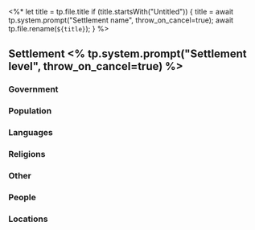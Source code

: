 <%*
	let title = tp.file.title
	if (title.startsWith("Untitled")) {
		title = await tp.system.prompt("Settlement name", throw_on_cancel=true);
	    await tp.file.rename(`${title}`);
	} 
%>
## Settlement <% tp.system.prompt("Settlement level", throw_on_cancel=true) %>
### Government

### Population

### Languages

### Religions

### Other

### People

### Locations